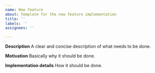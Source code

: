 ```yaml
---
name: New feature
about: Template for the new feature implementation
title: ''
labels: ''
assignees: ''

---
```


**Description**
A clear and concise description of what needs to be done.

**Motivation**
Basically why it should be done.

**Implementation details** 
How it should be done.